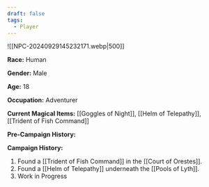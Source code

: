 ```yaml
---
draft: false
tags:
  - Player
---
```

![[NPC-20240929145232171.webp|500]]

**Race:** Human

**Gender:** Male

**Age:** 18

**Occupation:** Adventurer

**Current Magical Items:** [[Goggles of Night]], [[Helm of Telepathy]], [[Trident of Fish Command]]

**Pre-Campaign History:** 

**Campaign History:** 

1. Found a [[Trident of Fish Command]] in the [[Court of Orestes]].
2. Found a [[Helm of Telepathy]] underneath the [[Pools of Lyth]]. 
3. Work in Progress
